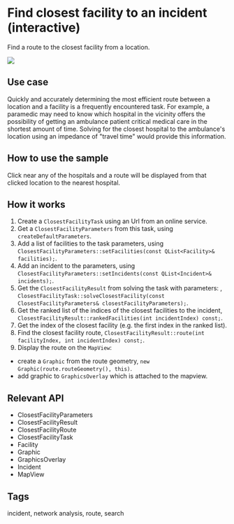 # Find closest facility to an incident (interactive)

Find a route to the closest facility from a location.

![](screenshot.png)

## Use case

Quickly and accurately determining the most efficient route between a location and a facility is a frequently encountered task. For example, a paramedic may need to know which hospital in the vicinity offers the possibility of getting an ambulance patient critical medical care in the shortest amount of time. Solving for the closest hospital to the ambulance's location using an impedance of "travel time" would provide this information.

## How to use the sample

Click near any of the hospitals and a route will be displayed from that clicked location to the nearest hospital.

## How it works

1. Create a `ClosestFacilityTask` using an Url from an online service.
2. Get a `ClosestFacilityParameters` from this task, using `createDefaultParameters`.
3. Add a list of facilities to the task parameters, using `ClosestFacilityParameters::setFacilities(const QList<Facility>& facilities);`.
4. Add an incident to the parameters, using `ClosestFacilityParameters::setIncidents(const QList<Incident>& incidents);`.
5. Get the `ClosestFacilityResult` from solving the task with parameters: , `ClosestFacilityTask::solveClosestFacility(const ClosestFacilityParameters& closestFacilityParameters);`.
6. Get the ranked list of the indices of the closest facilities to the incident, `ClosestFacilityResult::rankedFacilities(int incidentIndex) const;`.
7. Get the index of the closest facility (e.g. the first index in the ranked list).
8. Find the closest facility route, `ClosestFacilityResult::route(int facilityIndex, int incidentIndex) const;`.
9. Display the route on the `MapView`:
 - create a `Graphic` from the route geometry, `new Graphic(route.routeGeometry(), this)`.
 - add graphic to `GraphicsOverlay` which is attached to the mapview.

## Relevant API

* ClosestFacilityParameters
* ClosestFacilityResult
* ClosestFacilityRoute
* ClosestFacilityTask
* Facility
* Graphic
* GraphicsOverlay
* Incident
* MapView

## Tags

incident, network analysis, route, search
